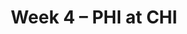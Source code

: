 ---
layout: game
title: Week 4 – PHI at CHI
season: 2004
game_id: 2004_04_PHI_CHI
away_team: PHI
home_team: CHI
---